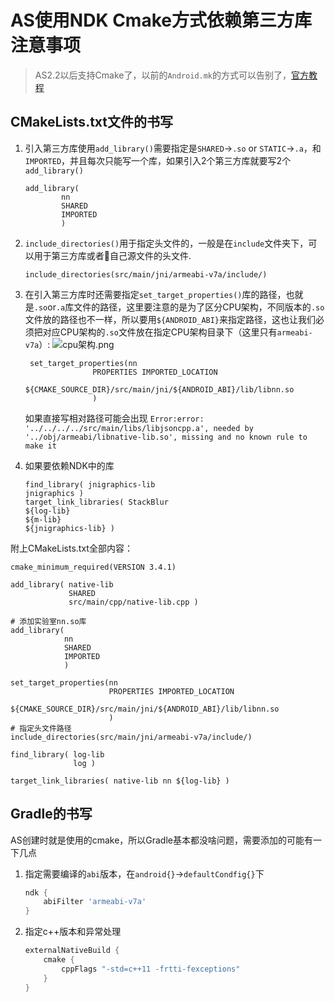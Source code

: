 # AS使用NDK Cmake方式依赖第三方库注意事项
> AS2.2以后支持Cmake了，以前的`Android.mk`的方式可以告别了，[官方教程](https://developer.android.com/studio/projects/add-native-code.html)


## CMakeLists.txt文件的书写
1. 引入第三方库使用`add_library()`需要指定是`SHARED`->`.so` or `STATIC`->`.a`，和`IMPORTED`，并且每次只能写一个库，如果引入2个第三方库就要写2个`add_library()`
    ```
    add_library(
            nn
            SHARED
            IMPORTED
            )
    ```
2. `include_directories()`用于指定头文件的，一般是在`include`文件夹下，可以用于第三方库或者自己源文件的头文件.
    ```
    include_directories(src/main/jni/armeabi-v7a/include/)
    ```
3. 在引入第三方库时还需要指定`set_target_properties()`库的路径，也就是`.so`or`.a`库文件的路径，这里要注意的是为了区分CPU架构，不同版本的`.so`文件放的路径也不一样，所以要用`${ANDROID_ABI}`来指定路径，这也让我们必须把对应CPU架构的`.so`文件放在指定CPU架构目录下（这里只有`armeabi-v7a`）:
        ![cpu架构.png](http://upload-images.jianshu.io/upload_images/1638086-d0faebf2a7f41dee.png?imageMogr2/auto-orient/strip%7CimageView2/2/w/1240)
        
        set_target_properties(nn
                      PROPERTIES IMPORTED_LOCATION
                      ${CMAKE_SOURCE_DIR}/src/main/jni/${ANDROID_ABI}/lib/libnn.so
                      )
    
    如果直接写相对路径可能会出现 `Error:error: '../../../../src/main/libs/libjsoncpp.a', needed by '../obj/armeabi/libnative-lib.so', missing and no known rule to make it`
4. 如果要依赖NDK中的库
    ```
    find_library( jnigraphics-lib
    jnigraphics )
    target_link_libraries( StackBlur
    ${log-lib}
    ${m-lib}
    ${jnigraphics-lib} )
    ```

附上CMakeLists.txt全部内容：
```
cmake_minimum_required(VERSION 3.4.1)

add_library( native-lib
             SHARED
             src/main/cpp/native-lib.cpp )

# 添加实验室nn.so库
add_library(
            nn
            SHARED
            IMPORTED
            )

set_target_properties(nn
                      PROPERTIES IMPORTED_LOCATION
                      ${CMAKE_SOURCE_DIR}/src/main/jni/${ANDROID_ABI}/lib/libnn.so
                      )
# 指定头文件路径
include_directories(src/main/jni/armeabi-v7a/include/)

find_library( log-lib
              log )

target_link_libraries( native-lib nn ${log-lib} )
```
## Gradle的书写
AS创建时就是使用的cmake，所以Gradle基本都没啥问题，需要添加的可能有一下几点

1. 指定需要编译的`abi`版本，在`android{}`->`defaultCondfig{}`下
    ```gradle
    ndk {
        abiFilter 'armeabi-v7a'
    }
    ```
2. 指定c++版本和异常处理
    ```gradle
    externalNativeBuild {
        cmake {
            cppFlags "-std=c++11 -frtti-fexceptions"
        }
    }
    ```
